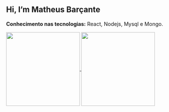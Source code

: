 ## Hi, I’m Matheus Barçante
<strong>Conhecimento nas tecnologias:</strong>  React, Nodejs, Mysql e Mongo.
<br>

<a href="https://github.com/mbarcante/github-readme-stats">
  <img height=200 align="center" src="https://github-readme-stats.vercel.app/api?username=mbarcante&show_icons=true&theme=dracula" />
</a>
<a href="https://github.com/mbarcante/convoychat">
  <img height=200 align="center" src="https://github-readme-stats.vercel.app/api/top-langs/?username=mbarcante&layout=donut&theme=dracula" />
</a>

